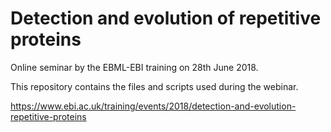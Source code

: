 # Detection and evolution of repetitive proteins

Online seminar by the EBML-EBI training on 28th June 2018.

This repository contains the files and scripts used during the webinar.

https://www.ebi.ac.uk/training/events/2018/detection-and-evolution-repetitive-proteins

